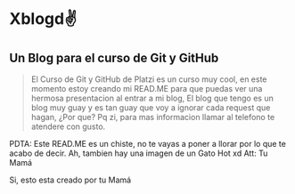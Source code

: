# Xblogd✌️ 
## Un Blog para el curso de Git y GitHub
>El Curso de Git y GitHub de Platzi es un curso muy cool, en este momento estoy creando mi READ.ME para que puedas ver una hermosa presentacion al entrar a mi blog, El blog que tengo es un blog muy guay y es tan guay que voy a ignorar cada request que hagan, ¿Por que? Pq zi, para mas informacion llamar al telefono $%&#Q&@$ te atendere con gusto.

<p><ing src = "Imagenes/nft.png" width="100%" /></p>


PDTA: Este READ.ME es un chiste, no te vayas a poner a llorar por lo que te acabo de decir.
Ah, tambien hay una imagen de un Gato Hot xd
Att: Tu Mamá

Si, esto esta creado por tu Mamá
